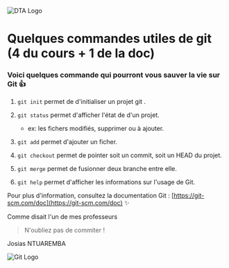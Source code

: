 ![DTA Logo](https://pbs.twimg.com/profile_images/641269147918331904/fI42CQcd_400x400.png)</div>
# Quelques commandes utiles de git (4 du cours + 1 de la doc)

### Voici quelques commande qui pourront vous sauver la vie sur Git :+1:

1. ```git init``` permet de d'initialiser un projet git .
2. ```git status``` permet d'afficher l'état de d'un projet.
	* ex: les fichers modifiés, supprimer ou à ajouter.
3. ```git add``` permet d'ajouter un ficher.
4. ```git checkout``` permet de pointer soit un commit, soit un HEAD du 
projet.
5. ```git merge``` permet de fusionner deux branche entre elle.

6. ```git help``` permet d'afficher les informations sur l'usage de Git.

Pour plus d'information, consultez la documentation Git : [https://git-scm.com/doc](https://git-scm.com/doc) :sparkles:

Comme disait l'un de mes professeurs
>N'oubliez pas de commiter !

Josias NTUAREMBA 

![Git Logo](https://dynamicimagesfr-v2b.netdna-ssl.com/product_class_external_product/git_icon_128.png)
